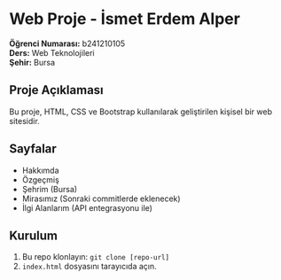 # Web Proje - İsmet Erdem Alper

**Öğrenci Numarası:** b241210105  
**Ders:** Web Teknolojileri  
**Şehir:** Bursa  

## Proje Açıklaması
Bu proje, HTML, CSS ve Bootstrap kullanılarak geliştirilen kişisel bir web sitesidir.

## Sayfalar
- Hakkımda
- Özgeçmiş
- Şehrim (Bursa)
- Mirasımız (Sonraki commitlerde eklenecek)
- İlgi Alanlarım (API entegrasyonu ile)

## Kurulum
1. Bu repo klonlayın: `git clone [repo-url]`
2. `index.html` dosyasını tarayıcıda açın.